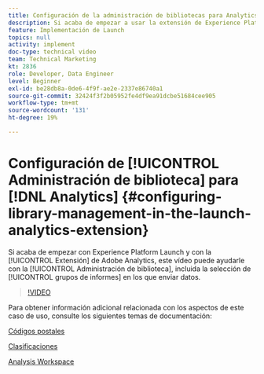 ```yaml
---
title: Configuración de la administración de bibliotecas para Analytics
description: Si acaba de empezar a usar la extensión de Experience Platform Launch para Adobe Analytics, este vídeo puede ayudarle con la parte de configuración de administración de biblioteca, incluida la selección de los grupos de informes a los que desea enviar datos.
feature: Implementación de Launch
topics: null
activity: implement
doc-type: technical video
team: Technical Marketing
kt: 2836
role: Developer, Data Engineer
level: Beginner
exl-id: be28db8a-0de6-4f9f-ae2e-2337e86740a1
source-git-commit: 32424f3f2b05952fe4df9ea91dcbe51684cee905
workflow-type: tm+mt
source-wordcount: '131'
ht-degree: 19%

---
```


# Configuración de [!UICONTROL Administración de biblioteca] para [!DNL Analytics] {#configuring-library-management-in-the-launch-analytics-extension}

Si acaba de empezar con Experience Platform Launch y con la [!UICONTROL Extensión] de Adobe Analytics, este vídeo puede ayudarle con la [!UICONTROL Administración de biblioteca], incluida la selección de [!UICONTROL grupos de informes] en los que enviar datos.

>[!VIDEO](https://video.tv.adobe.com/v/27092/?quality=12)

Para obtener información adicional relacionada con los aspectos de este caso de uso, consulte los siguientes temas de documentación:

[Códigos postales](https://docs.adobe.com/help/en/analytics/components/variables/dimensions-reports/reports-zip.html)

[Clasificaciones](https://docs.adobe.com/content/help/es-ES/analytics/components/classifications/c-classifications.html)

[Analysis Workspace](https://docs.adobe.com/content/help/es-ES/analytics/analyze/analysis-workspace/home.html)

